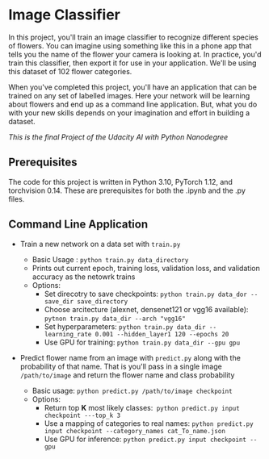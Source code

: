 # Image Classifier 

In this project, you'll train an image classifier to recognize different species of flowers. 
You can imagine using something like this in a phone app that tells you the name of the flower your camera is looking at. 
In practice, you'd train this classifier, then export it for use in your application. 
We'll be using this dataset of 102 flower categories.
  
When you've completed this project, you'll have an application that can be trained on any set of labelled images. 
Here your network will be learning about flowers and end up as a command line application. 
But, what you do with your new skills depends on your imagination and effort in building a dataset.
  
*This is the final Project of the Udacity AI with Python Nanodegree*


## Prerequisites

The code for this project is written in Python 3.10, PyTorch 1.12, and torchvision 0.14. 
These are prerequisites for both the .ipynb and the .py files.

## Command Line Application
* Train a new network on a data set with ```train.py```
  * Basic Usage : ```python train.py data_directory```
  * Prints out current epoch, training loss, validation loss, and validation accuracy as the netowrk trains
  * Options:
    * Set direcotry to save checkpoints: ```python train.py data_dor --save_dir save_directory```
    * Choose arcitecture (alexnet, densenet121 or vgg16 available): ```pytnon train.py data_dir --arch "vgg16"```
    * Set hyperparameters: ```python train.py data_dir --learning_rate 0.001 --hidden_layer1 120 --epochs 20 ```
    * Use GPU for training: ```python train.py data_dir --gpu gpu```
    
* Predict flower name from an image with ```predict.py``` along with the probability of that name. That is you'll pass in a single image ```/path/to/image``` and return the flower name and class probability
  * Basic usage: ```python predict.py /path/to/image checkpoint```
  * Options:
    * Return top **K** most likely classes:``` python predict.py input checkpoint ---top_k 3```
    * Use a mapping of categories to real names: ```python predict.py input checkpoint --category_names cat_To_name.json```
    * Use GPU for inference: ```python predict.py input checkpoint --gpu```
